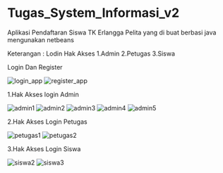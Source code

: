 # Tugas_System_Informasi_v2
Aplikasi Pendaftaran Siswa TK Erlangga Pelita
yang di buat berbasi java mengunakan netbeans

Keterangan : Lodin Hak Akses
           1.Admin
           2.Petugas
           3.Siswa

Login Dan Register

![login_app](https://user-images.githubusercontent.com/94047791/194668145-b8c32b8f-7536-453a-acc7-7f0307cf8fac.png)
![register_app](https://user-images.githubusercontent.com/94047791/194668204-1639d09b-a859-4c65-9da1-aeced9d506d8.png)

1.Hak Akses login Admin

![admin1](https://user-images.githubusercontent.com/94047791/194668322-09d70835-d044-4b38-8ac4-7b193749e453.png)
![admin2](https://user-images.githubusercontent.com/94047791/194668336-24aef705-37a9-480c-9670-6f2349b66f2c.png)
![admin3](https://user-images.githubusercontent.com/94047791/194668349-c2a30e87-ea0d-4753-aae0-0dfd9be27d2d.png)
![admin4](https://user-images.githubusercontent.com/94047791/194668355-81f06e4a-b457-4431-bdc5-0d62fe9ee009.png)
![admin5](https://user-images.githubusercontent.com/94047791/194669165-2e0ed4cc-382b-4129-b286-443eb6b80c12.png)

2.Hak Akses Login Petugas

![petugas1](https://user-images.githubusercontent.com/94047791/194668434-dc0c9bef-c087-4e92-a049-88febc1016c9.png)
![petugas2](https://user-images.githubusercontent.com/94047791/194668439-35cbaf94-2b27-4d2a-84bc-47fb37e8768a.png)

3.Hak Akses Login Siswa

![siswa2](https://user-images.githubusercontent.com/94047791/194668504-25b75962-4ae1-4af1-9a5c-c88bcf234ad4.png)
![siswa3](https://user-images.githubusercontent.com/94047791/194668513-adc793c8-d3d0-4d2d-8312-f73ef7d88f03.png)
